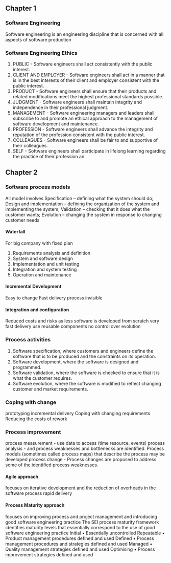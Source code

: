 ## Chapter 1
### Software Engineering
Software engineering is an engineering discipline that is concerned with all aspects of software production
### Software Engineering Ethics
1. PUBLIC - Software engineers shall act consistently with the public interest. 
2. CLIENT AND EMPLOYER - Software engineers shall act in a manner that is in the best interests of their client and employer consistent with the public interest. 
3. PRODUCT - Software engineers shall ensure that their products and related modifications meet the highest professional standards possible. 
4. JUDGMENT - Software engineers shall maintain integrity and independence in their professional judgment. 
5. MANAGEMENT - Software engineering managers and leaders shall subscribe to and promote an ethical approach to the management of software development and maintenance. 
6. PROFESSION - Software engineers shall advance the integrity and reputation of the profession consistent with the public interest. 
7. COLLEAGUES - Software engineers shall be fair to and supportive of their colleagues. 
8. SELF - Software engineers shall participate in lifelong learning regarding the practice of their profession an
## Chapter 2
### Software process models
All model involves
Specification – defining what the system should do; 
Design and implementation – defining the organization of the system and implementing the system; 
Validation – checking that it does what the customer wants; 
Evolution – changing the system in response to changing customer needs
#### Waterfall
For big company with fixed plan
1. Requirements analysis and definition 
2. System and software design 
3. Implementation and unit testing 
4. Integration and system testing 
5. Operation and maintenance
#### Incremental Development
Easy to change
Fast delivery
process invisible 

#### Integration and configuration
Reduced costs and risks as less software is developed from scratch
very fast delivery
use reusable components
no control over evolution
### Process activities
1. Software specification, where customers and engineers define the software that is to be produced and the constraints on its operation. 
2. Software development, where the software is designed and programmed. 
3. Software validation, where the software is checked to ensure that it is what the customer requires. 
4. Software evolution, where the software is modified to reflect changing customer and market requirements.
### Coping with change
prototyping 
incremental delivery
Coping with changing requirements
Reducing the costs of rework
### Process improvement
process measurement - use data to access (time resource, events)
process analysis - and process weaknesses and bottlenecks are identified. Process models (sometimes called process maps) that describe the process may be developed
process change - Process changes are proposed to address some of the identified process weaknesses.
#### Agile approach
focuses on iterative development and the reduction of overheads in the software process
rapid delivery 
#### Process Maturity approach
focuses on improving process and project management and introducing good software engineering practice
The SEI process maturity framework identifies maturity levels that essentially correspond to the use of good software engineering practice
Initial ▪ Essentially uncontrolled 
Repeatable ▪ Product management procedures defined and used
Defined ▪ Process management procedures and strategies defined and used
Managed ▪ Quality management strategies defined and used 
Optimising ▪ Process improvement strategies defined and used
